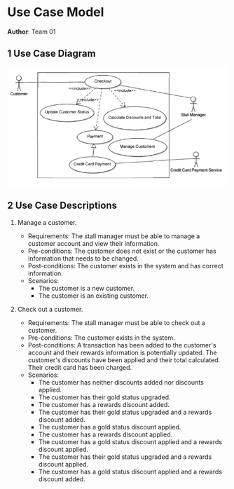 # Use Case Model

**Author**: Team 01 

## 1 Use Case Diagram

![use cade model](usecasemodel.png)

## 2 Use Case Descriptions

1. Manage a customer.
	- Requirements: The stall manager must be able to manage a customer account and view their information.
	- Pre-conditions: The customer does not exist or the customer has information that needs to be changed.
	- Post-conditions: The customer exists in the system and has correct information.
	- Scenarios:
		* The customer is a new customer.
		* The customer is an existing customer.

2. Check out a customer.
	- Requirements: The stall manager must be able to check out a customer.
	- Pre-conditions: The customer exists in the system.
	- Post-conditions: A transaction has been added to the customer's account and their rewards information is potentially updated. The customer's discounts have been applied and their total calculated. Their credit card has been charged.
	- Scenarios:
		* The customer has neither discounts added nor discounts applied.
		* The customer has their gold status upgraded.
		* The customer has a rewards discount added.
		* The customer has their gold status upgraded and a rewards discount added.
		* The customer has a gold status discount applied.
		* The customer has a rewards discount applied.
		* The customer has a gold status discount applied and a rewards discount applied.
		* The customer has their gold status upgraded and a rewards discount applied.
		* The customer has a gold status discount applied and a rewards discount added.